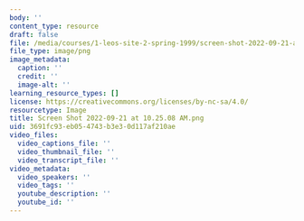 ```yaml
---
body: ''
content_type: resource
draft: false
file: /media/courses/1-leos-site-2-spring-1999/screen-shot-2022-09-21-at-102508-am.png
file_type: image/png
image_metadata:
  caption: ''
  credit: ''
  image-alt: ''
learning_resource_types: []
license: https://creativecommons.org/licenses/by-nc-sa/4.0/
resourcetype: Image
title: Screen Shot 2022-09-21 at 10.25.08 AM.png
uid: 3691fc93-eb05-4743-b3e3-0d117af210ae
video_files:
  video_captions_file: ''
  video_thumbnail_file: ''
  video_transcript_file: ''
video_metadata:
  video_speakers: ''
  video_tags: ''
  youtube_description: ''
  youtube_id: ''
---
```

